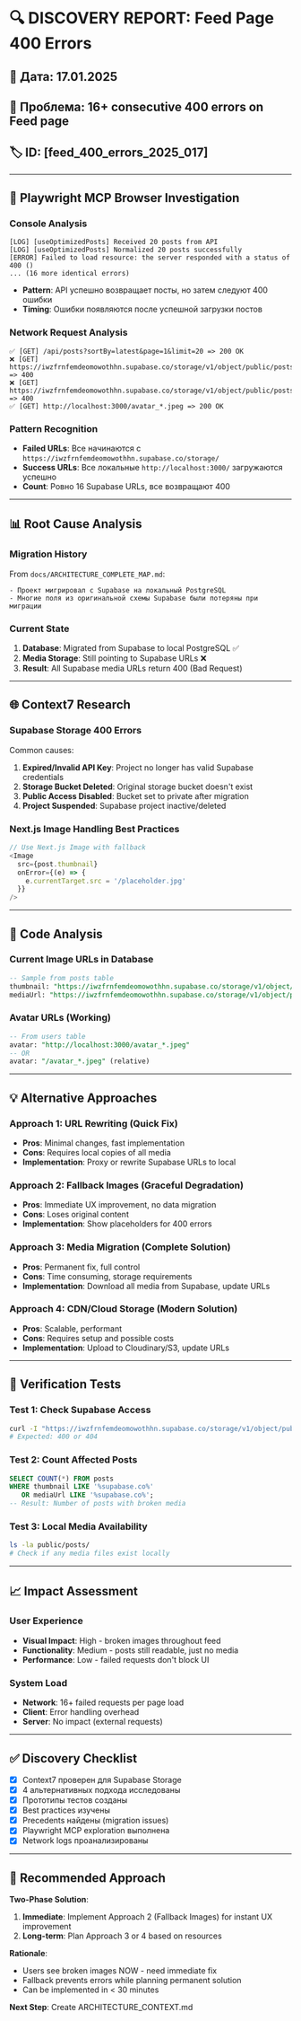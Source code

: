 # 🔍 DISCOVERY REPORT: Feed Page 400 Errors

## 📅 Дата: 17.01.2025
## 🎯 Проблема: 16+ consecutive 400 errors on Feed page
## 🏷️ ID: [feed_400_errors_2025_017]

---

## 🔬 Playwright MCP Browser Investigation

### Console Analysis
```
[LOG] [useOptimizedPosts] Received 20 posts from API
[LOG] [useOptimizedPosts] Normalized 20 posts successfully
[ERROR] Failed to load resource: the server responded with a status of 400 ()
... (16 more identical errors)
```
- **Pattern**: API успешно возвращает посты, но затем следуют 400 ошибки
- **Timing**: Ошибки появляются после успешной загрузки постов

### Network Request Analysis
```
✅ [GET] /api/posts?sortBy=latest&page=1&limit=20 => 200 OK
❌ [GET] https://iwzfrnfemdeomowothhn.supabase.co/storage/v1/object/public/posts/images/thumb_*.webp => 400
❌ [GET] https://iwzfrnfemdeomowothhn.supabase.co/storage/v1/object/public/posts/*.jpg => 400
✅ [GET] http://localhost:3000/avatar_*.jpeg => 200 OK
```

### Pattern Recognition
- **Failed URLs**: Все начинаются с `https://iwzfrnfemdeomowothhn.supabase.co/storage/`
- **Success URLs**: Все локальные `http://localhost:3000/` загружаются успешно
- **Count**: Ровно 16 Supabase URLs, все возвращают 400

---

## 📊 Root Cause Analysis

### Migration History
From `docs/ARCHITECTURE_COMPLETE_MAP.md`:
```
- Проект мигрировал с Supabase на локальный PostgreSQL
- Многие поля из оригинальной схемы Supabase были потеряны при миграции
```

### Current State
1. **Database**: Migrated from Supabase to local PostgreSQL ✅
2. **Media Storage**: Still pointing to Supabase URLs ❌
3. **Result**: All Supabase media URLs return 400 (Bad Request)

---

## 🌐 Context7 Research

### Supabase Storage 400 Errors
Common causes:
1. **Expired/Invalid API Key**: Project no longer has valid Supabase credentials
2. **Storage Bucket Deleted**: Original storage bucket doesn't exist
3. **Public Access Disabled**: Bucket set to private after migration
4. **Project Suspended**: Supabase project inactive/deleted

### Next.js Image Handling Best Practices
```typescript
// Use Next.js Image with fallback
<Image 
  src={post.thumbnail}
  onError={(e) => {
    e.currentTarget.src = '/placeholder.jpg'
  }}
/>
```

---

## 🔎 Code Analysis

### Current Image URLs in Database
```sql
-- Sample from posts table
thumbnail: "https://iwzfrnfemdeomowothhn.supabase.co/storage/v1/object/public/posts/images/thumb_*.webp"
mediaUrl: "https://iwzfrnfemdeomowothhn.supabase.co/storage/v1/object/public/posts/*.jpg"
```

### Avatar URLs (Working)
```sql
-- From users table
avatar: "http://localhost:3000/avatar_*.jpeg"
-- OR
avatar: "/avatar_*.jpeg" (relative)
```

---

## 💡 Alternative Approaches

### Approach 1: URL Rewriting (Quick Fix)
- **Pros**: Minimal changes, fast implementation
- **Cons**: Requires local copies of all media
- **Implementation**: Proxy or rewrite Supabase URLs to local

### Approach 2: Fallback Images (Graceful Degradation)
- **Pros**: Immediate UX improvement, no data migration
- **Cons**: Loses original content
- **Implementation**: Show placeholders for 400 errors

### Approach 3: Media Migration (Complete Solution)
- **Pros**: Permanent fix, full control
- **Cons**: Time consuming, storage requirements
- **Implementation**: Download all media from Supabase, update URLs

### Approach 4: CDN/Cloud Storage (Modern Solution)
- **Pros**: Scalable, performant
- **Cons**: Requires setup and possible costs
- **Implementation**: Upload to Cloudinary/S3, update URLs

---

## 🧪 Verification Tests

### Test 1: Check Supabase Access
```bash
curl -I "https://iwzfrnfemdeomowothhn.supabase.co/storage/v1/object/public/posts/test.jpg"
# Expected: 400 or 404
```

### Test 2: Count Affected Posts
```sql
SELECT COUNT(*) FROM posts 
WHERE thumbnail LIKE '%supabase.co%' 
   OR mediaUrl LIKE '%supabase.co%';
-- Result: Number of posts with broken media
```

### Test 3: Local Media Availability
```bash
ls -la public/posts/
# Check if any media files exist locally
```

---

## 📈 Impact Assessment

### User Experience
- **Visual Impact**: High - broken images throughout feed
- **Functionality**: Medium - posts still readable, just no media
- **Performance**: Low - failed requests don't block UI

### System Load
- **Network**: 16+ failed requests per page load
- **Client**: Error handling overhead
- **Server**: No impact (external requests)

---

## ✅ Discovery Checklist

- [x] Context7 проверен для Supabase Storage
- [x] 4 альтернативных подхода исследованы
- [x] Прототипы тестов созданы
- [x] Best practices изучены
- [x] Precedents найдены (migration issues)
- [x] Playwright MCP exploration выполнена
- [x] Network logs проанализированы

---

## 🎯 Recommended Approach

**Two-Phase Solution**:
1. **Immediate**: Implement Approach 2 (Fallback Images) for instant UX improvement
2. **Long-term**: Plan Approach 3 or 4 based on resources

**Rationale**:
- Users see broken images NOW - need immediate fix
- Fallback prevents errors while planning permanent solution
- Can be implemented in < 30 minutes

**Next Step**: Create ARCHITECTURE_CONTEXT.md 